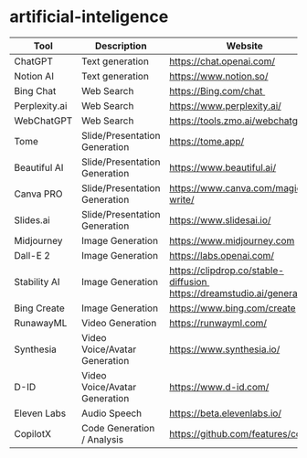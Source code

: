 # artificial-inteligence

| Tool | Description | Website |
| --- | --- | --- |
| ChatGPT	|	Text generation | https://chat.openai.com/ |
| Notion AI	|	Text generation | https://www.notion.so/ |
| Bing Chat	|	Web Search | https://Bing.com/chat |
| Perplexity.ai	|	Web Search | https://www.perplexity.ai/ |
| WebChatGPT | Web Search | https://tools.zmo.ai/webchatgpt |
| Tome | Slide/Presentation Generation | https://tome.app/ |
| Beautiful AI | Slide/Presentation Generation | https://www.beautiful.ai/ |
| Canva PRO | Slide/Presentation Generation | https://www.canva.com/magic-write/ |
| Slides.ai | Slide/Presentation Generation | https://www.slidesai.io/ |
| Midjourney | Image Generation | https://www.midjourney.com |
| Dall-E 2 | Image Generation | https://labs.openai.com/ |
| Stability AI | Image Generation | https://clipdrop.co/stable-diffusion https://dreamstudio.ai/generate |
| Bing Create | Image Generation | https://www.bing.com/create |
| RunawayML	| Video Generation | https://runwayml.com/ |
| Synthesia | Video Voice/Avatar Generation | https://www.synthesia.io/ |
| D-ID | Video Voice/Avatar Generation | https://www.d-id.com/ |
| Eleven Labs | Audio Speech | https://beta.elevenlabs.io/ |
| CopilotX | Code Generation / Analysis | https://github.com/features/copilot |
